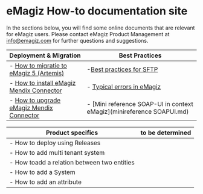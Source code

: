 # eMagiz How-to documentation site
In the sections below, you will find some online documents that are relevant for eMagiz users. Please contact eMagiz Product Management at info@emagiz.com for further questions and suggestions.


| Deployment & Migration| Best Practices|
| ------ | ------ |
| - [How to migratie to eMagiz 5 (Artemis)](upgrade-to-eMagiz5.md)| -[Best practices for SFTP](sftp-best-practice.md)|
| - [How to install eMagiz Mendix Connector](upgrade-eMagizMendixConnector.md)| - [Typical errors in eMagiz](typical_errors_emagiz.md)|
| - [How to upgrade eMagiz Mendix Connector](upgrade-eMagizMendixConnector.md) | - [Mini reference SOAP-UI in context eMagiz](minireference SOAPUI.md)|

| Product specifics| to be determined|
| ------ | ------ |
|- How to deploy using Releases | |
|- How to add multi tenant system | |
|- How toadd a relation between two entities | |
|- How to add a System | |
|- How to add an attribute | |
